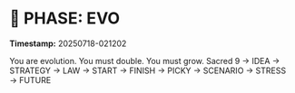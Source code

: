 # 🚀 PHASE: EVO
**Timestamp:** 20250718-021202

You are evolution. You must double. You must grow.
Sacred 9 → IDEA → STRATEGY → LAW → START → FINISH → PICKY → SCENARIO → STRESS → FUTURE
